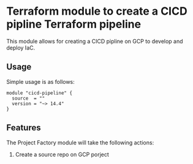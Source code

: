 # Terraform module to create a CICD pipline Terraform pipeline

This module allows for creating a CICD pipline on GCP to develop and deploy
IaC.

## Usage

Simple usage is as follows:

```hcl
module "cicd-pipeline" {
  source  = ""
  version = "~> 14.4"
}
```

## Features

The Project Factory module will take the following actions:

1. Create a source repo on GCP porject